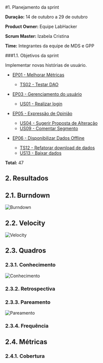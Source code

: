 #1. Planejamento da sprint

**Duração:** 14 de outubro a 29 de outubro

**Product Owner:** Equipe LabHacker

**Scrum Master:** Izabela Cristina

**Time:** Integrantes da equipe de MDS e GPP

###1.1. Objetivos da sprint

<p align="justify">Implementar novas histórias de usuário.</p>

* [EP01 - Melhorar Métricas](https://github.com/fga-gpp-mds/2016.2-WikiLegis/issues/12)
   * [TS02 - Testar DAO](https://github.com/fga-gpp-mds/2016.2-WikiLegis/issues/9)

* [EP03 - Gerenciamento do usuário](https://github.com/fga-gpp-mds/2016.2-WikiLegis/issues/33)
   * [US01 - Realizar login](https://github.com/fga-gpp-mds/2016.2-WikiLegis/issues/23)

* [EP05 - Expressão de Opinião](https://github.com/fga-gpp-mds/2016.2-WikiLegis/issues/35)
   * [US04 - Sugerir Proposta de Alteração](https://github.com/fga-gpp-mds/2016.2-WikiLegis/issues/24)
   * [US09 - Comentar Segmento](https://github.com/fga-gpp-mds/2016.2-WikiLegis/issues/31)

* [EP06 - Disponibilizar Dados Offline](https://github.com/fga-gpp-mds/2016.2-WikiLegis/issues/36)
   * [TS12 - Refatorar download de dados](https://github.com/fga-gpp-mds/2016.2-WikiLegis/issues/44)
   * [US13 - Baixar dados](https://github.com/fga-gpp-mds/2016.2-WikiLegis/issues/46)

**Total:** 47


## 2. Resultados

## 2.1. Burndown

![Burndown](https://raw.githubusercontent.com/wiki/fga-gpp-mds/2016.2-Time01-WikiLegis/imagens/burndown_3.png)

## 2.2. Velocity

![Velocity](https://raw.githubusercontent.com/wiki/fga-gpp-mds/2016.2-Time01-WikiLegis/imagens/velocityt3.png)

## 2.3. Quadros

### 2.3.1. Conhecimento

![Conhecimento](https://raw.githubusercontent.com/wiki/fga-gpp-mds/2016.2-Time01-WikiLegis/imagens/conhecimento3.png)

### 2.3.2. Retrospectiva


### 2.3.3. Pareamento

![Pareamento](https://raw.githubusercontent.com/wiki/fga-gpp-mds/2016.2-Time01-WikiLegis/imagens/pareamento_sprint_3.png)

### 2.3.4. Frequência


## 2.4. Métricas

### 2.4.1. Cobertura

